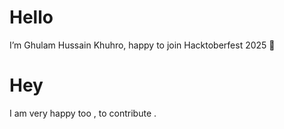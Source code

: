 # Hello

I’m Ghulam Hussain Khuhro, happy to join Hacktoberfest 2025 🎉


# Hey 

I am very happy too , to contribute .
